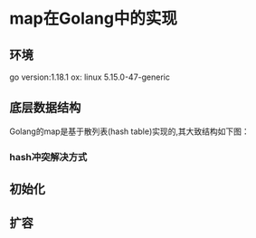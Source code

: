 # map在Golang中的实现

## 环境
go version:1.18.1
ox: linux 5.15.0-47-generic
## 底层数据结构
Golang的map是基于散列表(hash table)实现的,其大致结构如下图：

### hash冲突解决方式


## 初始化

## 扩容

## 
